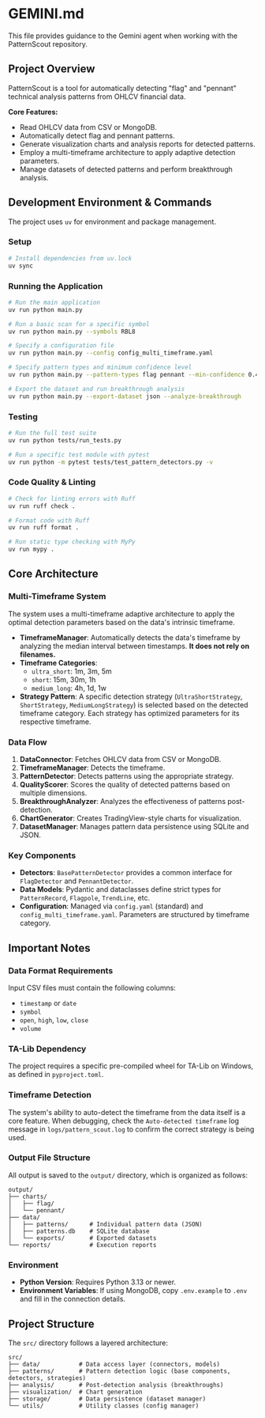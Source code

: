 # GEMINI.md

This file provides guidance to the Gemini agent when working with the PatternScout repository.

## Project Overview

PatternScout is a tool for automatically detecting "flag" and "pennant" technical analysis patterns from OHLCV financial data.

**Core Features:**
- Read OHLCV data from CSV or MongoDB.
- Automatically detect flag and pennant patterns.
- Generate visualization charts and analysis reports for detected patterns.
- Employ a multi-timeframe architecture to apply adaptive detection parameters.
- Manage datasets of detected patterns and perform breakthrough analysis.

## Development Environment & Commands

The project uses `uv` for environment and package management.

### Setup
```bash
# Install dependencies from uv.lock
uv sync
```

### Running the Application
```bash
# Run the main application
uv run python main.py

# Run a basic scan for a specific symbol
uv run python main.py --symbols RBL8

# Specify a configuration file
uv run python main.py --config config_multi_timeframe.yaml

# Specify pattern types and minimum confidence level
uv run python main.py --pattern-types flag pennant --min-confidence 0.4

# Export the dataset and run breakthrough analysis
uv run python main.py --export-dataset json --analyze-breakthrough
```

### Testing
```bash
# Run the full test suite
uv run python tests/run_tests.py

# Run a specific test module with pytest
uv run python -m pytest tests/test_pattern_detectors.py -v
```

### Code Quality & Linting
```bash
# Check for linting errors with Ruff
uv run ruff check .

# Format code with Ruff
uv run ruff format .

# Run static type checking with MyPy
uv run mypy .
```

## Core Architecture

### Multi-Timeframe System
The system uses a multi-timeframe adaptive architecture to apply the optimal detection parameters based on the data's intrinsic timeframe.

- **TimeframeManager**: Automatically detects the data's timeframe by analyzing the median interval between timestamps. **It does not rely on filenames.**
- **Timeframe Categories**:
  - `ultra_short`: 1m, 3m, 5m
  - `short`: 15m, 30m, 1h
  - `medium_long`: 4h, 1d, 1w
- **Strategy Pattern**: A specific detection strategy (`UltraShortStrategy`, `ShortStrategy`, `MediumLongStrategy`) is selected based on the detected timeframe category. Each strategy has optimized parameters for its respective timeframe.

### Data Flow
1.  **DataConnector**: Fetches OHLCV data from CSV or MongoDB.
2.  **TimeframeManager**: Detects the timeframe.
3.  **PatternDetector**: Detects patterns using the appropriate strategy.
4.  **QualityScorer**: Scores the quality of detected patterns based on multiple dimensions.
5.  **BreakthroughAnalyzer**: Analyzes the effectiveness of patterns post-detection.
6.  **ChartGenerator**: Creates TradingView-style charts for visualization.
7.  **DatasetManager**: Manages pattern data persistence using SQLite and JSON.

### Key Components
- **Detectors**: `BasePatternDetector` provides a common interface for `FlagDetector` and `PennantDetector`.
- **Data Models**: Pydantic and dataclasses define strict types for `PatternRecord`, `Flagpole`, `TrendLine`, etc.
- **Configuration**: Managed via `config.yaml` (standard) and `config_multi_timeframe.yaml`. Parameters are structured by timeframe category.

## Important Notes

### Data Format Requirements
Input CSV files must contain the following columns:
- `timestamp` or `date`
- `symbol`
- `open`, `high`, `low`, `close`
- `volume`

### TA-Lib Dependency
The project requires a specific pre-compiled wheel for TA-Lib on Windows, as defined in `pyproject.toml`.

### Timeframe Detection
The system's ability to auto-detect the timeframe from the data itself is a core feature. When debugging, check the `Auto-detected timeframe` log message in `logs/pattern_scout.log` to confirm the correct strategy is being used.

### Output File Structure
All output is saved to the `output/` directory, which is organized as follows:
```
output/
├── charts/
│   ├── flag/
│   └── pennant/
├── data/
│   ├── patterns/      # Individual pattern data (JSON)
│   ├── patterns.db    # SQLite database
│   └── exports/       # Exported datasets
└── reports/           # Execution reports
```

### Environment
- **Python Version**: Requires Python 3.13 or newer.
- **Environment Variables**: If using MongoDB, copy `.env.example` to `.env` and fill in the connection details.

## Project Structure
The `src/` directory follows a layered architecture:
```
src/
├── data/           # Data access layer (connectors, models)
├── patterns/       # Pattern detection logic (base components, detectors, strategies)
├── analysis/       # Post-detection analysis (breakthroughs)
├── visualization/  # Chart generation
├── storage/        # Data persistence (dataset manager)
└── utils/          # Utility classes (config manager)
```